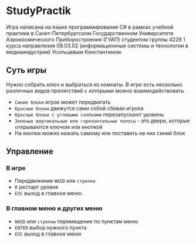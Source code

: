 # StudyPractik
Игра написана на языке программирования C# в рамках учебной практики в Санкт-Петербургском Государственном Университете Аэрокосмического Приборостроения (ГУАП) студентом группы 4228 1 курса направления 09.03.02 (информационные системы и технологии в медиаиндустрии) Усольцевым Константином.
## Суть игры
Нужно собрать ключ и выбраться из комнаты.
В игре есть несколько различных видов препятствий с которыми можно взаимодействовать
- `Синие блоки` игрок может передвигать
- `Красные блоки` движутся сами собой сбивая игрока
- `Красные блоки с угловыми скобками` перезапускают уровень
- `Зеленые вертикальные или горизонтальные полосы` - это двери, которые открываются ключом или кнопкой
- На кнопки можно нажать самому или поставить на них синий блок
## Управление
### В игре
- Передвижение `WASD` или `стрелки`
- `R` рестарт уровня
- `ESC` выход в главное меню.
### В главном меню и других меню
- `WASD` или `стрелки` перемещение по пунктам меню
- `ENTER` выбор нужного пункта
- `ESC` выход в главное меню

